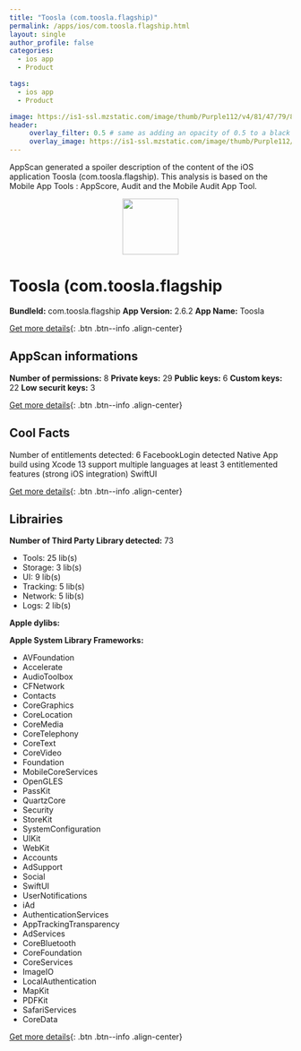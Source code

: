 ```yaml
---
title: "Toosla (com.toosla.flagship)"
permalink: /apps/ios/com.toosla.flagship.html
layout: single
author_profile: false
categories: 
  - ios app 
  - Product 

tags: 
  - ios app 
  - Product 

image: https://is1-ssl.mzstatic.com/image/thumb/Purple112/v4/81/47/79/814779dc-cb15-8063-c17e-c143baa52d15/AppIcon-0-1x_U007emarketing-0-3-0-sRGB-85-220.png/512x512bb.jpg
header: 
     overlay_filter: 0.5 # same as adding an opacity of 0.5 to a black background
     overlay_image: https://is1-ssl.mzstatic.com/image/thumb/Purple112/v4/81/47/79/814779dc-cb15-8063-c17e-c143baa52d15/AppIcon-0-1x_U007emarketing-0-3-0-sRGB-85-220.png/512x512bb.jpg
---
```

AppScan generated a spoiler description of the content of the iOS application Toosla (com.toosla.flagship). This analysis is based on the Mobile App Tools : AppScore, Audit and the Mobile Audit App Tool.

  
  
<div style="text-align: center;"><img src="https://is1-ssl.mzstatic.com/image/thumb/Purple112/v4/81/47/79/814779dc-cb15-8063-c17e-c143baa52d15/AppIcon-0-1x_U007emarketing-0-3-0-sRGB-85-220.png/512x512bb.jpg" width="100" height="100"></div>  
  
# Toosla (com.toosla.flagship

**BundleId:** com.toosla.flagship
**App Version:** 2.6.2
**App Name:** Toosla


[Get more details](/pricing.html){: .btn .btn--info .align-center}  
  
## AppScan informations 

**Number of permissions:** 8
**Private keys:** 29
**Public keys:** 6
**Custom keys:** 22
**Low securit keys:** 3
  
[Get more details](/pricing.html){: .btn .btn--info .align-center}

## Cool Facts

Number of entitlements detected: 6
FacebookLogin detected
Native App
build using Xcode 13
support multiple languages
at least 3 entitlemented features (strong iOS integration)
SwiftUI
  
[Get more details](/pricing.html){: .btn .btn--info .align-center}

## Librairies 
**Number of Third Party Library detected:** 73
- Tools: 25 lib(s)
- Storage: 3 lib(s)
- UI: 9 lib(s)
- Tracking: 5 lib(s)
- Network: 5 lib(s)
- Logs: 2 lib(s)

**Apple dylibs:**


**Apple System Library Frameworks:**
- AVFoundation
- Accelerate
- AudioToolbox
- CFNetwork
- Contacts
- CoreGraphics
- CoreLocation
- CoreMedia
- CoreTelephony
- CoreText
- CoreVideo
- Foundation
- MobileCoreServices
- OpenGLES
- PassKit
- QuartzCore
- Security
- StoreKit
- SystemConfiguration
- UIKit
- WebKit
- Accounts
- AdSupport
- Social
- SwiftUI
- UserNotifications
- iAd
- AuthenticationServices
- AppTrackingTransparency
- AdServices
- CoreBluetooth
- CoreFoundation
- CoreServices
- ImageIO
- LocalAuthentication
- MapKit
- PDFKit
- SafariServices
- CoreData


  
[Get more details](/pricing.html){: .btn .btn--info .align-center}

